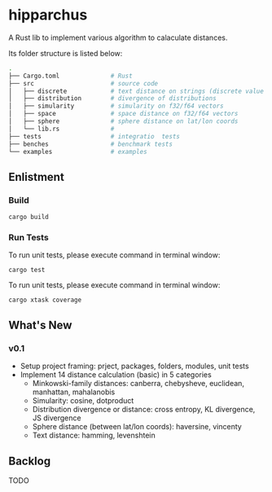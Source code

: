 # hipparchus

A Rust lib to implement various algorithm to calaculate distances.

Its folder structure is listed below: 

``` bash
.
├── Cargo.toml              # Rust
├── src                     # source code
│   ├── discrete            # text distance on strings (discrete value based) 
│   ├── distribution        # divergence of distributions
│   ├── simularity          # simularity on f32/f64 vectors
│   ├── space               # space distance on f32/f64 vectors
│   ├── sphere              # sphere distance on lat/lon coords
│   └── lib.rs              # 
├── tests                   # integratio  tests
├── benches                 # benchmark tests
└── examples                # examples
```

## Enlistment

### Build

```
cargo build
```

### Run Tests

To run unit tests, please execute command in terminal window:
```
cargo test
```

To run unit tests, please execute command in terminal window:
```
cargo xtask coverage
```

## What's New

### v0.1
- Setup project framing: prject, packages, folders, modules, unit tests
- Implement 14 distance calculation (basic) in 5 categories
    - Minkowski-family distances: canberra, chebysheve, euclidean, manhattan, mahalanobis
    - Simularity: cosine, dotproduct
    - Distribution divergence or distance: cross entropy, KL divergence, JS divergence
    - Sphere distance (between lat/lon coords): haversine, vincenty
    - Text distance: hamming, levenshtein

## Backlog

TODO